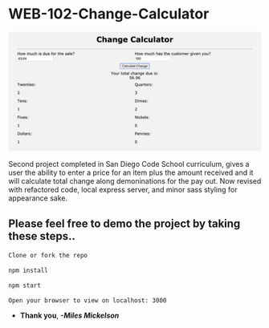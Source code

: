# WEB-102-Change-Calculator

![](images/ProjectScreenshot.png)

Second project completed in San Diego Code School curriculum, gives a user the ability to enter a price 
for an item plus the amount received and it will calculate total change along demoninations for the pay out.
Now revised with refactored code, local express server, and minor sass styling for appearance sake.

## Please feel free to demo the project by taking these steps..
```
Clone or fork the repo
```
```
npm install
```
```
npm start
```
```
Open your browser to view on localhost: 3000
```
* **Thank you**, ***-Miles Mickelson***
